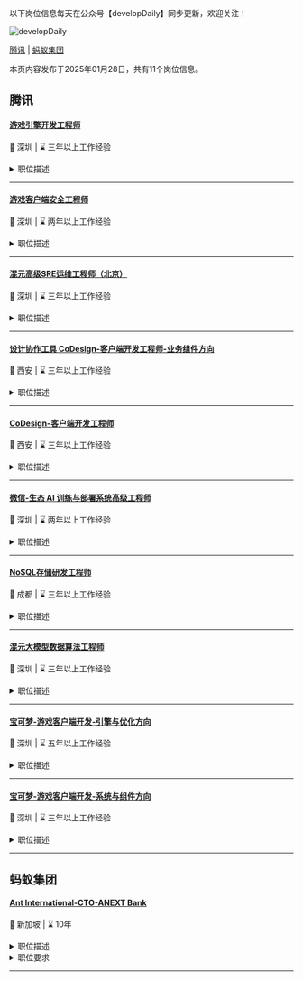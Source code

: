 以下岗位信息每天在公众号【developDaily】同步更新，欢迎关注！

<p><img alt="developDaily" src="./developDaily.png"></p>

[腾讯](#腾讯) | [蚂蚁集团](#蚂蚁集团)

本页内容发布于2025年01月28日，共有11个岗位信息。

## 腾讯

#### [游戏引擎开发工程师](http://careers.tencent.com/jobdesc.html?postId=1765643295247048704)

📍 深圳 | ⌛ 三年以上工作经验

<details>
<summary>职位描述</summary>

1.游戏引擎技术方案的设计与实现，包括引擎架构，图形渲染，动画，物理，工具链等；

2.跨平台设计及开发，包括Mobile, PC，Console；

3.能够对UE原有引擎管线和工具链进行深入的定制开发。
</details>

---

#### [游戏客户端安全工程师](http://careers.tencent.com/jobdesc.html?postId=1765643307670577152)

📍 深圳 | ⌛ 两年以上工作经验

<details>
<summary>职位描述</summary>

1.负责游戏客户端代码安全审计，安全解决方案的预研与开发；

2.负责游戏协议安全方案开发；

3.负责移动平台代码保护和统性能调优；

4.具备Unity/UE4等常用游戏引擎；

5.负责业务安全算法中台开发；

6.负责业务安全平台的业务开发，如验证码、防水墙等。
</details>

---

#### [混元高级SRE运维工程师（北京）](http://careers.tencent.com/jobdesc.html?postId=1776588555284389888)

📍 深圳 | ⌛ 三年以上工作经验

<details>
<summary>职位描述</summary>

1.负责混元AIGC产品运维，保障服务的稳定、可靠、高效运行；

2.负责容量管理与规划，资源成本优化，保障线上服务容量合理，提升资源效能；

3.负责持续集成和交付，高效和自动化的运维优化，提升服务的稳定性和研发效率；

4.参与在线系统及各类服务架构设计，提供专业的稳定性和架构改善方案；

5.分析和深入发掘现有系统的不足，数据驱动找到薄弱点，推动系统优化落地改进；

6.关注业界前沿技术动态，探索复杂业务系统运维自动化和智能化的技术和方向。
</details>

---

#### [设计协作工具 CoDesign-客户端开发工程师-业务组件方向](http://careers.tencent.com/jobdesc.html?postId=1798264378441605120)

📍 西安 | ⌛ 三年以上工作经验

<details>
<summary>职位描述</summary>

1.参与用户交互系统的部分功能设计，以满足各种业务需求；

2.参与业务组件库的开发调试工作，以适应各种业务场景；

3.配合团队完成研发测试流程的实施，保证渲染引擎的性能和质量达到行业领先水平；

4.与团队成员保持良好的沟通与协作，确保项目进度顺利进行；

5.备注：该岗位为腾讯子公司编制。
</details>

---

#### [CoDesign-客户端开发工程师](http://careers.tencent.com/jobdesc.html?postId=1830516513765875712)

📍 西安 | ⌛ 三年以上工作经验

<details>
<summary>职位描述</summary>

1.负责 CoDesign 渲染引擎配套工具链开发，如：GPU Profiler、性能监控、日志系统等，保证程序的稳定性和可扩展性；

2.参与用户交互系统功能设计和业务组件库的开发调试工作，以适应各种业务场景和需求，配合团队完成研发测试流程的实施；

3.负责客户端程序性能优化，降低运行时资源消耗，确保程序性能达到行业领先水平；

4.与产品、设计和其他技术团队紧密配合，不断打磨提升用户体验，以满足业务需求；

5.备注：此岗位为腾讯集团子公司编制。
</details>

---

#### [微信-生态 AI 训练与部署系统高级工程师](http://careers.tencent.com/jobdesc.html?postId=1852251727147855872)

📍 深圳 | ⌛ 两年以上工作经验

<details>
<summary>职位描述</summary>

1.负责微信计算机视觉、语音、推荐、语言、多模态模型等 AI 算法业务的分布式训练系统支持与优化，以及在微信小程序、视频号、企业微信、微信读书、输入法等场景中的多平台落地与性能优化；

2.对现有分布式训练框架进行定制和扩展，以满足大规模训练的需求；开发、主导解决分布式训练系统高并发、高可靠性、高可扩展性等技术难关，优化训练效率和资源利用率；

3.持续跟踪最新的分布式训练、部署技术发展趋势，将前沿研究成果应用于实际项目中，引导算法团队设计性能、功耗兼顾的算法。
</details>

---

#### [NoSQL存储研发工程师](http://careers.tencent.com/jobdesc.html?postId=1809096483656441856)

📍 成都 | ⌛ 三年以上工作经验

<details>
<summary>职位描述</summary>

1.负责分布式NoSQL存储相关方向的技术研发以及运营，打造业界领先的多模型NoSQL存储系统；

2.自研KV，时序等存储引擎的研发；

3.持续优化系统服务质量，提升系统性能，降低运营成本，为客户提供稳定可靠的NoSQL存储服务。
</details>

---

#### [混元大模型数据算法工程师](http://careers.tencent.com/jobdesc.html?postId=1798273744687341568)

📍 深圳 | ⌛ 三年以上工作经验

<details>
<summary>职位描述</summary>

1.负责开发和优化文档结构识别算法，解析海量不同格式的文档并提取出结构信息和内容，进行结构化处理；

2.研究和应用NLP、CV、机器学习等技术，提高文档内容提取与解析的准确性和效率，解决多语言、多格式和复杂结构(如表格、公式)的文档处理问题；

3.持续关注行业动态和最新技术，保持对相关领域的专业知识和技能的更新。
</details>

---

#### [宝可梦-游戏客户端开发-引擎与优化方向](http://careers.tencent.com/jobdesc.html?postId=1722068321060265984)

📍 深圳 | ⌛ 五年以上工作经验

<details>
<summary>职位描述</summary>

1.负责游戏基础体验(如帧率、内存、发热、延迟等）指标的监控、分析、告警管线；

2.负责游戏各项体验的基础保障和深入的优化提升工作；

3.负责开发相应工具和引擎功能，帮助研发团队提升研发效率；

4.负责协助团队解决工作中遇到的疑难问题。
</details>

---

#### [宝可梦-游戏客户端开发-系统与组件方向](http://careers.tencent.com/jobdesc.html?postId=1722068318841479168)

📍 深圳 | ⌛ 三年以上工作经验

<details>
<summary>职位描述</summary>

1.负责大厅玩法系统与运营活动相关功能开发；

2.负责相关制作工具的开发与维护，提升团队制作效率；

3.不局限于当前品类模式，持续探索新的游戏机制，提升产品想象空间；

4.NintendoSwitch主机平台开发与兼容适配。
</details>

---

## 蚂蚁集团

#### [Ant International-CTO-ANEXT Bank](https://talent.antgroup.com/off-campus-position?positionId=24102502137486)

📍 新加坡 | ⌛ 10年

<details>
<summary>职位描述</summary>

Key Responsibilities:

1.	Technology & Product Strategy:

o	Assist the CTO in formulating and executing the technology and product development strategy, ensuring alignment with business goals.

o	Lead the development of innovative products and services that enhance customer experiences and drive business growth.

o	Identify opportunities to leverage emerging technologies to improve product offerings and operational efficiency.

2.	Solution Design & Development:

o	Lead the design and development of scalable, secure, and efficient technology solutions.

o	Collaborate with cross-functional teams to define product requirements and ensure technology solutions meet business needs.

o	Oversee the end-to-end product lifecycle, from concept to deployment, ensuring timely and successful delivery.

3.	IT Operations & Infrastructure Management:

o	Oversee the design, implementation, and maintenance of the bank’s technology infrastructure to support product growth.

o	Ensure systems architecture is robust, scalable, and aligned with the bank’s product and service strategy.

4.	Vendor & Stakeholder Management:

o	Manage relationships with technology and product vendors, ensuring alignment with the bank’s strategic product and technology goals.

o	Collaborate with internal stakeholders, including product, operations, and business teams, to ensure successful product execution and delivery.

5.	Project Management & Product Delivery:

o	Oversee key product and technology project delivery, ensuring timelines, budgets, and quality standards are met.

o	Implement best practices for managing product development cycles and technology project execution.

6.	IT Governance, Compliance & Risk Management:

o	Support the CTO in establishing IT and product governance frameworks to ensure compliance with regulations and internal policies.

o	Collaborates with CRO Office to develop and maintain an overall framework of IT & Risk policies, standards, and strategies.

o	Works closely with the CISO to identify security threats and formulate strategies and methods to mitigate the threats.

o	Continuously monitor product and technology governance processes, recommending improvements when necessary.

7.	Leadership & Team Development:

o	Lead and mentor product and technology teams, fostering a culture of collaboration, innovation, and continuous improvement.

o	Implement talent development initiatives to strengthen the team’s product development and solution design capabilities.
</details>

<details>
<summary>职位要求</summary>

Qualifications:

•	Bachelor’s degree in Computer Science, Information Technology, Product Development, or related field (Master’s preferred).

•	10+ years of experience in technology and product leadership roles, preferably within the financial services sector.

•	Strong background in product development, technology strategy, and solution design.

•	Proven experience managing the product lifecycle from concept to execution in a fast-paced, regulated environment.

•	Extensive knowledge of digital banking, financial technology (fintech), cloud computing, and cybersecurity.

•	Demonstrated leadership in managing large cross-functional teams and delivering product innovations.

•	Strong understanding of compliance, security, and risk management in the banking industry.



Skills & Competencies:

•	Excellent solution design and product development skills.

•	Strategic thinker with a focus on aligning technology and product development with business needs.

•	Strong leadership and team-building capabilities.

•	Superior communication and stakeholder management skills.

•	Ability to thrive in a fast-paced, high-pressure environment, managing both product and technical teams.

•	Deep understanding of technology and product trends in the banking sector.




</details>

---

